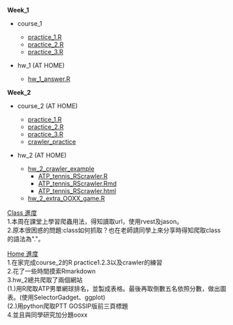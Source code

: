 <p>  
  <b>Week_1</b>
</p>
<p>
  <ul type="disc">
    <li>course_1</li>
      <ul type="circle">
      <li><a href="https://github.com/crystal320yu/NTU_COOL/blob/master/week_1/course_1/practice_1.R">practice_1.R</a></li>
      <li><a href="https://github.com/crystal320yu/NTU_COOL/blob/master/week_1/course_1/practice_2.R">practice_2.R</a></li>
      <li><a href="https://github.com/crystal320yu/NTU_COOL/blob/master/week_1/course_1/practice_3.R">practice_3.R</a></li>
      </ul>
  </ul>
</p>
      
<p>
  <ul type="disc">
    <li>hw_1 (AT HOME)</li>
     <ul type="circle">
     <li><a href="https://github.com/crystal320yu/NTU_COOL/blob/master/week_1/hw_1_answer.R">hw_1_answer.R</a></li>
     </ul>
  </ul>
</p>


<p>
  <b>Week_2</b>
</p>
<p>
  <ul type="disc">
    <li>course_2 (AT HOME)</li>
      <ul type="circle">
        <li><a href="https://github.com/crystal320yu/NTU_COOL/blob/master/week_2/course_2/practice_1.R">practice_1.R</a></li>
        <li><a href="https://github.com/crystal320yu/NTU_COOL/blob/master/week_2/course_2/practice_2.R">practice_2.R</a></li>
        <li><a href="https://github.com/crystal320yu/NTU_COOL/blob/master/week_2/course_2/practice_3.R">practice_3.R</a></li>
        <li><a href="https://github.com/crystal320yu/NTU_COOL/blob/master/week_2/course_2/crawler_practice.R">crawler_practice</a></li>
      </ul>
  </ul>
</p>


<p>
  <ul type="disc">
    <li>hw_2 (AT HOME)</li>
     <ul type="circle">
     <li>
     <a href="https://github.com/crystal320yu/NTU_COOL/tree/master/week_2/hw_2/hw_2_crawler">hw_2_crawler_example</a>
       <ul type = "square"> 
       <li><a href="https://github.com/crystal320yu/NTU_COOL/blob/master/week_2/hw_2/hw_2_crawler/ATP_tennis_RScrawler.R">ATP_tennis_RScrawler.R</a></li>
       <li><a href="https://github.com/crystal320yu/NTU_COOL/blob/master/week_2/hw_2/hw_2_crawler/ATP_tennis_RScrawler.Rmd">ATP_tennis_RScrawler.Rmd</a></li>
       <li><a href="https://github.com/crystal320yu/NTU_COOL/blob/master/week_2/hw_2/hw_2_crawler/ATP_tennis_RScrawler.html">ATP_tennis_RScrawler.html</a></li>
      </ul>
     <li><a href="https://github.com/crystal320yu/NTU_COOL/blob/master/week_2/hw_2/tic_tac_toe.md">hw_2_extra_OOXX_game.R</a></li>
     </ul>
  </ul>
</p>
<p>
  <u>Class 進度</u><br> 
    1.本周在課堂上學習爬蟲用法，得知讀取url，使用rvest及jason。<br> 
    2.原本很困惑的問題:class如何抓取？也在老師請同學上來分享時得知爬取class的語法為"."。<p>
    


  <u>Home 進度</u><br>
    1.在家完成course_2的R practice1.2.3以及crawler的練習<br>
    2.花了一些時間摸索Rmarkdown<br>
    3.hw_2總共爬取了兩個網站<br>
     (1.)用R爬取ATP男單網球排名，並製成表格。最後再取倒數五名依照分數，做出圖表。(使用SelectorGadget、ggplot)<br>
     (2.)用python爬取PTT GOSSIP版前三頁標題<br>
    4.並且與同學研究加分題ooxx
</p>